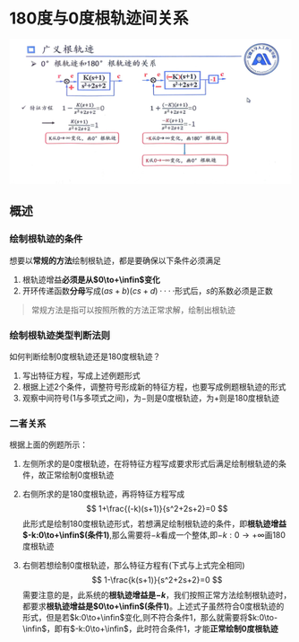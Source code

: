 # 180度与0度根轨迹间关系
![](picture/7-2.jpg)
## 概述
### 绘制根轨迹的条件
想要以**常规的方法**绘制根轨迹，都是要确保以下条件必须满足
1. 根轨迹增益**必须是从$0\to+\infin$变化**
2. 开环传递函数**分母**写成$(as+b)(cs+d)····$形式后，$s$的系数必须是正数
> 常规方法是指可以按照所教的方法正常求解，绘制出根轨迹

### 绘制根轨迹类型判断法则
如何判断绘制0度根轨迹还是180度根轨迹？
1. 写出特征方程，写成上述例题形式
2. 根据上述2个条件，调整符号形成新的特征方程，也要写成例题根轨迹的形式
3. 观察中间符号(1与多项式之间)，为$-$则是0度根轨迹，为$+$则是180度根轨迹
### 二者关系
根据上面的例题所示：
1. 左侧所求的是0度根轨迹，在将特征方程写成要求形式后满足绘制根轨迹的条件，故正常绘制0度根轨迹
2. 右侧所求的是180度根轨迹，再将特征方程写成
   $$
    1+\frac{(-k)(s+1)}{s^2+2s+2}=0
   $$
   此形式是绘制180度根轨迹形式，若想满足绘制根轨迹的条件，即**根轨迹增益$-k:0\to+\infin$(条件1)**,那么需要将$-k$看成一个整体,即$-k:0\to+\infty$画180度根轨迹

3. 右侧若想绘制0度根轨迹，那么特征方程有(下式与上式完全相同)
   $$
    1-\frac{k(s+1)}{s^2+2s+2}=0
   $$
   需要注意的是，此系统的**根轨迹增益是$-k$**，我们按照正常方法绘制根轨迹时，都要求**根轨迹增益是$0\to+\infin$(条件1)**。上述式子虽然符合0度根轨迹的形式，但是若$k:0\to+\infin$变化,则不符合条件1，那么就需要将$k:0\to-\infin$，即有$-k:0\to+\infin$，此时符合条件1，才能**正常绘制0度根轨迹**
